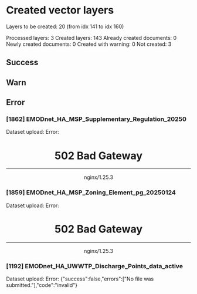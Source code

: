 # Created vector layers

Layers to be created: 20 (from idx 141 to idx 160)

Processed layers: 3
Created layers: 143
Already created documents: 0
Newly created documents: 0
Created with warning: 0
Not created: 3

## Success


## Warn

## Error

### [1862] EMODnet_HA_MSP_Supplementary_Regulation_20250

Dataset upload: Error: <html>
<head><title>502 Bad Gateway</title></head>
<body>
<center><h1>502 Bad Gateway</h1></center>
<hr><center>nginx/1.25.3</center>
</body>
</html>


### [1859] EMODnet_HA_MSP_Zoning_Element_pg_20250124

Dataset upload: Error: <html>
<head><title>502 Bad Gateway</title></head>
<body>
<center><h1>502 Bad Gateway</h1></center>
<hr><center>nginx/1.25.3</center>
</body>
</html>


### [1192] EMODnet_HA_UWWTP_Discharge_Points_data_active

Dataset upload: Error: {"success":false,"errors":["No file was submitted."],"code":"invalid"}
